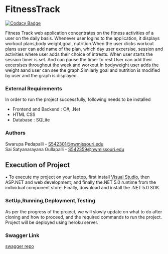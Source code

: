 # FitnessTrack
[![Codacy Badge](https://app.codacy.com/project/badge/Grade/c8a4806e5e6240c8ae3d57c260c8d85d)](https://www.codacy.com/gh/SwarupaPedapalli/FitnessTrack/dashboard?utm_source=github.com&amp;utm_medium=referral&amp;utm_content=SwarupaPedapalli/FitnessTrack&amp;utm_campaign=Badge_Grade)

Fitness Track web application concentrates on the fitness activities of a user on the daily basis. Whenever user logins to the application, it displays workout plans,body weight,goal, nutrition.When the user clicks workout plans user can add name of the plan, which day user excersise, session and activities where user adds their choice of intrests. When user starts the session timer is set. And can pause the timer to rest.User can add their excersises throughout the week and workout.In bodyweight user adds the weight aand user can see the graph.Similarly goal and nutrition is modified by user and the graph is displayed.

### External Requirements
In order to run the project successfully, following needs to be installed
* Frontend and Backend : C#, .Net
* HTML CSS
* Database : SQLite

### Authors
Swarupa Pedapalli - S542301@nwmissouri.edu </br>
Sai Satyanarayana Gullapalli - S542359@nwmissouri.edu

## Execution of Project
• To execute my project on your laptop, first install [Visual Studio](https://visualstudio.microsoft.com/), then ASP.NET and web development, and finally the.NET 5.0 runtime from the individual component store. Finally, download and install the .NET 5.0 SDK.

### SetUp,Running,Deployment,Testing
As per the progress of the project, we will slowly update on what to do after cloning and how to proceed, and the required commands to run the project. </br>
Project will be deployed using heroku server.

### Swagger Link
[swagger repo](https://github.com/Satyachowdary97/Swagger-Fitness-Track)
